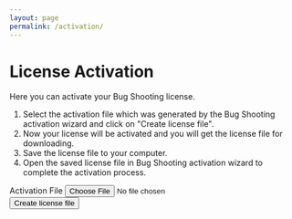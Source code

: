 ```yaml
---
layout: page
permalink: /activation/
---
```


<h1>License Activation</h1>
<p>Here you can activate your Bug Shooting license.</p>
<ol>
  <li>Select the activation file which was generated by the Bug Shooting activation wizard and click on "Create license file".</li>
  <li>Now your license will be activated and you will get the license file for downloading.</li>
  <li>Save the license file to your computer.</li>
  <li>Open the saved license file in Bug Shooting activation wizard to complete the activation process.</li>
</ol>

<div id="errorMessage" class="alert alert-danger" role="alert" style="display:none"></div>

<form id="submitform">
  <div class="row mb-3">
    <div class="form-group">
      <label for="activationfile" class="col-sm-2 col-form-label">Activation File</label>
      <input class="form-control" type="file" required name="activationfile" id="activationfile" >
    </div>
  </div>
  <div class="row mb-3">
    <div class="form-group">
      <button class="btn btn-lg btn-primary btn-block" type="submit">Create license file</button>
    </div>
  </div>
</form>

<script type="text/javascript">

  const form = document.getElementById('submitform');
  
  form.addEventListener('submit', (event) => {
    
    // disable default action
    event.preventDefault();
  
    var xhr = new XMLHttpRequest();
  
    xhr.onload = function () {
      if (xhr.readyState === xhr.DONE) {
        
        form.reset();
  
        if (xhr.status === 200) {
  
          // download license file
          var tempEl = document.createElement("a");
          document.body.appendChild(tempEl);
          tempEl.style = "display: none";
          url = window.URL.createObjectURL(xhr.response);
          tempEl.href = url;
          tempEl.download = 'License.xml';
          tempEl.click();
          window.URL.revokeObjectURL(url);
 
        } else {
   
          // show error message
          document.getElementById("errorMessage").style.display = "block";
          document.getElementById("errorMessage").innerText = xhr.statusText; 
  
        }
      }
    };
  
    xhr.open("POST", "https://services.bugshooting.com/rest/activatelicense", true);
    xhr.responseType = "blob";
  
    var data = new FormData();
    data.append('activationfile', document.getElementById("activationfile").files[0]);
  
    xhr.send(data);
        
  });
 
</script>
